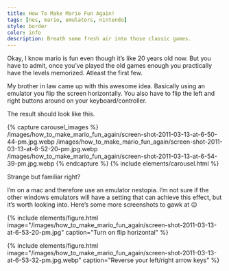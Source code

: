 ```yaml
---
title: How To Make Mario Fun Again!
tags: [nes, mario, emulators, nintendo]
style: border
color: info
description: Breath some fresh air into those classic games.
---
```


Okay, I know mario is fun even though it’s like 20 years old now. But you have to admit, once you’ve played the old games enough you practically have the levels memorized. Atleast the first few.

My brother in law came up with this awesome idea. Basically using an emulator you flip the screen horizontally. You also have to flip the left and right buttons around on your keyboard/controller.

The result should look like this.

{% capture carousel_images %}
/images/how_to_make_mario_fun_again/screen-shot-2011-03-13-at-6-50-44-pm.jpg.webp
/images/how_to_make_mario_fun_again/screen-shot-2011-03-13-at-6-52-20-pm.jpg.webp
/images/how_to_make_mario_fun_again/screen-shot-2011-03-13-at-6-54-39-pm.jpg.webp
{% endcapture %}
{% include elements/carousel.html %}

Strange but familiar right?

I’m on a mac and therefore use an emulator nestopia. I’m not sure if the other windows emulators will have a setting that can achieve this effect, but it’s worth looking into.
Here’s some more screenshots to gawk at 😉

{% include elements/figure.html image="/images/how_to_make_mario_fun_again/screen-shot-2011-03-13-at-6-53-20-pm.jpg" caption="Turn on flip horizontal" %}

{% include elements/figure.html image="/images/how_to_make_mario_fun_again/screen-shot-2011-03-13-at-6-53-32-pm.jpg.webp" caption="Reverse your left/right arrow keys" %}




